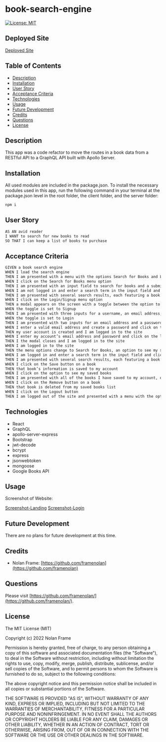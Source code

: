 # book-search-engine

[![License: MIT](https://img.shields.io/badge/License-MIT-blue.svg)](https://opensource.org/licenses/MIT)

## Deployed Site

[Deployed Site](https://secure-escarpment-95043.herokuapp.com/)

## Table of Contents
* [Description](#description)
* [Installation](#installation)
* [User Story](#user-story)
* [Acceptance Criteria](#acceptance-criteria)
* [Technologies](#technologies)
* [Usage](#usage)
* [Future Development](#future-development)
* [Credits](#credits)
* [Questions](#questions)
* [License](#license)

## Description

This app was a code refactor to move the routes in a book data from a RESTful API to a GraphQL API built with Apollo Server.

## Installation

All used modules are included in the package.json. To install the necessary modules used in this app, run the following command in your terminal at the package.json level in the root folder, the client folder, and the server folder:

```md
npm i
```

## User Story

```md
AS AN avid reader
I WANT to search for new books to read
SO THAT I can keep a list of books to purchase
```

## Acceptance Criteria

```md
GIVEN a book search engine
WHEN I load the search engine
THEN I am presented with a menu with the options Search for Books and Login/Signup and an input field to search for books and a submit button
WHEN I click on the Search for Books menu option
THEN I am presented with an input field to search for books and a submit button
WHEN I am not logged in and enter a search term in the input field and click the submit button
THEN I am presented with several search results, each featuring a book’s title, author, description, image, and a link to that book on the Google Books site
WHEN I click on the Login/Signup menu option
THEN a modal appears on the screen with a toggle between the option to log in or sign up
WHEN the toggle is set to Signup
THEN I am presented with three inputs for a username, an email address, and a password, and a signup button
WHEN the toggle is set to Login
THEN I am presented with two inputs for an email address and a password and login button
WHEN I enter a valid email address and create a password and click on the signup button
THEN my user account is created and I am logged in to the site
WHEN I enter my account’s email address and password and click on the login button
THEN I the modal closes and I am logged in to the site
WHEN I am logged in to the site
THEN the menu options change to Search for Books, an option to see my saved books, and Logout
WHEN I am logged in and enter a search term in the input field and click the submit button
THEN I am presented with several search results, each featuring a book’s title, author, description, image, and a link to that book on the Google Books site and a button to save a book to my account
WHEN I click on the Save button on a book
THEN that book’s information is saved to my account
WHEN I click on the option to see my saved books
THEN I am presented with all of the books I have saved to my account, each featuring the book’s title, author, description, image, and a link to that book on the Google Books site and a button to remove a book from my account
WHEN I click on the Remove button on a book
THEN that book is deleted from my saved books list
WHEN I click on the Logout button
THEN I am logged out of the site and presented with a menu with the options Search for Books and Login/Signup and an input field to search for books and a submit button  
```


## Technologies

- React
- GraphQL
- apollo-server-express
- Bootstrap
- jwt-decode
- bcrypt
- express
- jsonwebtoken
- mongoose
- Google Books API

## Usage

Screenshot of Website:

[Screenshot-Landing](.Assets/Screenshot-Landing)
[Screenshot-Login](.Assets/Screenshot-Login)

## Future Development

There are no plans for future development at this time.

## Credits

- Nolan Frame: [https://github.com/framenolan](https://github.com/framenolan)

## Questions

Please visit [https://github.com/framenolan/](https://github.com/framenolan/).

## License

The MIT License (MIT)

Copyright (c) 2022 Nolan Frame

Permission is hereby granted, free of charge, to any person obtaining a copy of this software and associated documentation files (the "Software"), to deal in the Software without restriction, including without limitation the rights to use, copy, modify, merge, publish, distribute, sublicense, and/or sell copies of the Software, and to permit persons to whom the Software is furnished to do so, subject to the following conditions:

The above copyright notice and this permission notice shall be included in all copies or substantial portions of the Software.

THE SOFTWARE IS PROVIDED "AS IS", WITHOUT WARRANTY OF ANY KIND, EXPRESS OR IMPLIED, INCLUDING BUT NOT LIMITED TO THE WARRANTIES OF MERCHANTABILITY, FITNESS FOR A PARTICULAR PURPOSE AND NONINFRINGEMENT. IN NO EVENT SHALL THE AUTHORS OR COPYRIGHT HOLDERS BE LIABLE FOR ANY CLAIM, DAMAGES OR OTHER LIABILITY, WHETHER IN AN ACTION OF CONTRACT, TORT OR OTHERWISE, ARISING FROM, OUT OF OR IN CONNECTION WITH THE SOFTWARE OR THE USE OR OTHER DEALINGS IN THE SOFTWARE.


